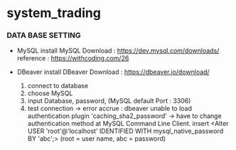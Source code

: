 # system_trading


### DATA BASE SETTING
- MySQL install
  MySQL Download : https://dev.mysql.com/downloads/
  reference : https://withcoding.com/26
  
- DBeaver install
  DBeaver Download : https://dbeaver.io/download/
  1) connect to database
  2) choose MySQL
  3) input Database, password, (MySQL default Port : 3306)
  4) test connection 
      -> error accrue : dbeaver unable to load authentication plugin 'caching_sha2_password'
      -> have to change authentication method at MySQL Command Line Client.
      insert <Alter USER 'root'@'localhost' IDENTIFIED WITH mysql_native_password BY 'abc';>
      (root = user name, abc = password)
       
       

